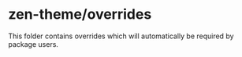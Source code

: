 # zen-theme/overrides

This folder contains overrides which will automatically be required by package users.

